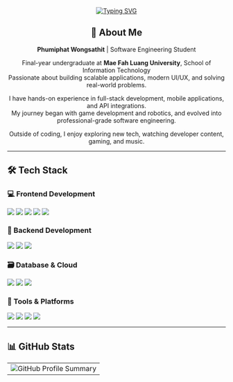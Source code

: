 <div align="center">
  <a href="https://git.io/typing-svg">
    <img src="https://readme-typing-svg.herokuapp.com?font=Fira+Code&duration=3000&pause=1000&center=true&vCenter=true&width=435&lines=Hello%2C+My+name+is...;Phumiphat+Wongsathit;(+frank1nz+)" alt="Typing SVG" />
  </a>
</div>

<div align="center">
  <h2>🚀 About Me</h2>
  <p><strong>Phumiphat Wongsathit</strong> | Software Engineering Student </p>
  <p>
    Final-year undergraduate at <strong>Mae Fah Luang University</strong>, School of Information Technology<br />
    Passionate about building scalable applications, modern UI/UX, and solving real-world problems.
  </p>
  <p>
    I have hands-on experience in full-stack development, mobile applications, and API integrations.<br />
    My journey began with game development and robotics, and evolved into professional-grade software engineering.
  </p>
  <p>
    Outside of coding, I enjoy exploring new tech, watching developer content, gaming, and music.
  </p>
</div>

---

## 🛠️ Tech Stack

### 💻 Frontend Development
<p>
  <img src="https://img.shields.io/badge/Next.js-000000?style=flat-square&logo=nextdotjs&logoColor=white"/>
  <img src="https://img.shields.io/badge/React-20232A?style=flat-square&logo=react&logoColor=61DAFB"/>
  <img src="https://img.shields.io/badge/React_Native-20232A?style=flat-square&logo=react&logoColor=61DAFB"/>
  <img src="https://img.shields.io/badge/Flutter-02569B?style=flat-square&logo=flutter&logoColor=white"/>
  <img src="https://img.shields.io/badge/TypeScript-007ACC?style=flat-square&logo=typescript&logoColor=white"/>
</p>

### 🧠 Backend Development
<p>
  <img src="https://img.shields.io/badge/Node.js-339933?style=flat-square&logo=node.js&logoColor=white"/>
  <img src="https://img.shields.io/badge/Express.js-000000?style=flat-square&logo=express&logoColor=white"/>
  <img src="https://img.shields.io/badge/Golang-00ADD8?style=flat-square&logo=go&logoColor=white"/>
</p>

### 🗃️ Database & Cloud
<p>
  <img src="https://img.shields.io/badge/MySQL-4479A1?style=flat-square&logo=mysql&logoColor=white"/>
  <img src="https://img.shields.io/badge/MongoDB-47A248?style=flat-square&logo=mongodb&logoColor=white"/>
  <img src="https://img.shields.io/badge/PostgreSQL-336791?style=flat-square&logo=postgresql&logoColor=white"/>
</p>

### 🧰 Tools & Platforms
<p>
  <img src="https://img.shields.io/badge/Figma-F24E1E?style=flat-square&logo=figma&logoColor=white"/>
  <img src="https://img.shields.io/badge/Postman-FF6C37?style=flat-square&logo=postman&logoColor=white"/>
  <img src="https://img.shields.io/badge/Docker-2496ED?style=flat-square&logo=docker&logoColor=white"/>
  <img src="https://img.shields.io/badge/Git-F05032?style=flat-square&logo=git&logoColor=white"/>
</p>

---

## 📊 GitHub Stats

<table align="center" width="100%" height="100%" >
  <tr>
    <td><img style="border: none;" src="https://github-profile-summary-cards.vercel.app/api/cards/profile-details?username=frank1nz&theme=github_dark" alt="GitHub Profile Summary"/></td>   
  </tr>
</table>

<table align="center" width="100%" height="100%" >
  <tr>
    <td><img style="border: none;" src="https://github-profile-summary-cards.vercel.app/api/cards/stats?username=frank1nz&theme=github_dark" alt="GitHub Stats"/></td>
    <td><img style="border: none;" src="https://github-profile-summary-cards.vercel.app/api/cards/repos-per-language?username=frank1nz&theme=github_dark" alt="Top Languages"/></td>
    <td><img style="border: none;" src="https://github-profile-summary-cards.vercel.app/api/cards/most-commit-language?username=frank1nz&theme=github_dark" alt="Most Used Language"/></td>
  </tr>
</table>

---

## 🌐 Connect with Me

<p align="center">
  <a href="https://www.facebook.com/phumiphut.won/">
    <img src="https://img.shields.io/badge/Facebook-1877F2?style=for-the-badge&logo=facebook&logoColor=white" alt="Facebook" />
  </a>
  <a href="https://www.linkedin.com/in/phumiphat-wongsathit-a303732ab/">
    <img src="https://img.shields.io/badge/LinkedIn-0077B5?style=for-the-badge&logo=linkedin&logoColor=white" alt="LinkedIn" />
  </a>
  <a href="https://github.com/frank1nz">
    <img src="https://img.shields.io/badge/GitHub-181717?style=for-the-badge&logo=github&logoColor=white" alt="GitHub" />
  </a>
  <a href="https://medium.com/@6531503117">
    <img src="https://img.shields.io/badge/Medium-12100E?style=for-the-badge&logo=medium&logoColor=white" alt="Medium" />
  </a>
  <a href="https://www.instagram.com/plscallfrank/">
    <img src="https://img.shields.io/badge/Instagram-E4405F?style=for-the-badge&logo=instagram&logoColor=white" alt="Instagram" />
  </a>
  <a href="mailto:phumiphat.wongsathit1@gmail.com">
    <img src="https://img.shields.io/badge/Gmail-D14836?style=for-the-badge&logo=gmail&logoColor=white" alt="Email" />
  </a>
</p>
